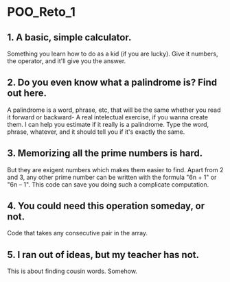# POO_Reto_1

## 1. A basic, simple calculator.
Something you learn how to do as a kid (if you are lucky). Give it numbers, the operator, and it'll give you the answer.

## 2. Do you even know what a palindrome is? Find out here.
A palindrome is a word, phrase, etc, that will be the same whether you read it forward or backward- A real intelectual exercise, if you wanna create them. I can help you estimate if it really is a palindrome. Type the word, phrase, whatever, and it should tell you if it's exactly the same.

## 3. Memorizing all the prime numbers is hard.
But they are exigent numbers which makes them easier to find. Apart from 2 and 3, any other prime number can be written with the formula "6n + 1" or "6n – 1". This code can save you doing such a complicate computation.

## 4. You could need this operation someday, or not.
Code that takes any consecutive pair in the array.

## 5. I ran out of ideas, but my teacher has not.
This is about finding cousin words. Somehow.
